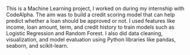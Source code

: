 
This is a Machine Learning project,
I worked on during my internship with CodeAlpha. The aim was to build a credit scoring model that can help predict whether a loan should be approved or not.
I used features like income, loan amount, term, and credit history to train models such as Logistic Regression and Random Forest. 
I also did data cleaning, visualization, and model evaluation using Python libraries like pandas, seaborn, and scikit-learn. 

